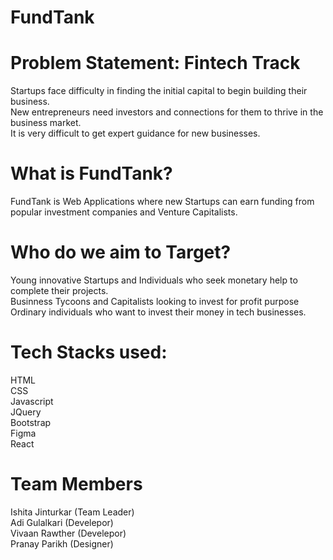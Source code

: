 
# FundTank
<p><h1>Problem Statement: Fintech Track</h1>
Startups face difficulty in finding the initial capital to begin building their business. <br>
New entrepreneurs need investors and connections for them to thrive in the business market.<br>
It is very difficult to get expert guidance  for new businesses.
</p>
<p><h1>What is FundTank?</h1>
FundTank is Web Applications where new Startups can earn funding from popular investment companies and Venture Capitalists.</p>

<p><h1>Who do we aim to Target?</h1>
Young innovative Startups and Individuals
       who seek monetary help to
       complete their projects.<br>
       Businness Tycoons and Capitalists
       looking to invest for profit purpose<br>
       Ordinary individuals who want to
       invest their money in tech 
       businesses.</p>

<p>
<h1>Tech Stacks used:</h1>
HTML<br>
CSS<br>
Javascript<br>
JQuery<br>
Bootstrap<br>
Figma<br>
React<br>   </p>

<h1>Team Members</h1>
Ishita Jinturkar (Team Leader)<br>
Adi Gulalkari (Develepor)<br>
Vivaan Rawther (Develepor)<br>
Pranay Parikh (Designer)<br>

